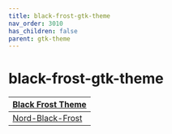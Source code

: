 ```yaml
---
title: black-frost-gtk-theme
nav_order: 3010
has_children: false
parent: gtk-theme
---
```



# black-frost-gtk-theme

| [Black Frost Theme](https://samwhelp.github.io/note-about-theme/read/desktop-theme/themes/black-frost-theme.html) |
| --- |
| [Nord-Black-Frost](https://github.com/rtlewis1/GTK/tree/Nord-Black-Frost) |
